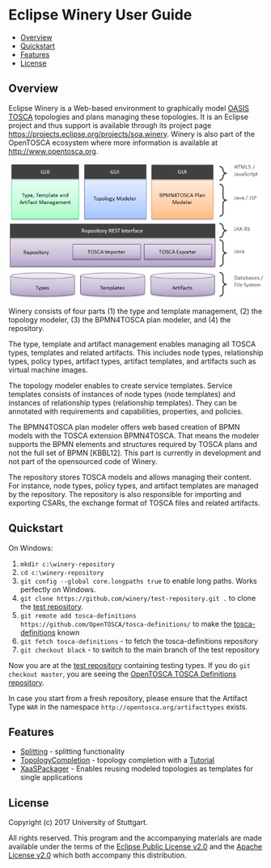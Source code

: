 # Eclipse Winery User Guide

<!-- toc -->

- [Overview](#overview)
- [Quickstart](#quickstart)
- [Features](#features)
- [License](#license)

<!-- tocstop -->

## Overview

Eclipse Winery is a Web-based environment to graphically model [OASIS TOSCA](../tosca/) topologies and plans managing these topologies.
It is an Eclipse project and thus support is available through its project page <https://projects.eclipse.org/projects/soa.winery>.
Winery is also part of the OpenTOSCA ecosystem where more information is available at <http://www.opentosca.org>.

![Winery Components](graphics/WineryComponents.png)

Winery consists of four parts (1) the type and template management, (2) the topology modeler, (3) the BPMN4TOSCA plan modeler, and (4) the repository.

The type, template and artifact management enables managing all TOSCA types, templates and related artifacts.
This includes node types, relationship types, policy types, artifact types, artifact templates, and artifacts such as virtual machine images.

The topology modeler enables to create service templates.
Service templates consists of instances of node types (node templates) and instances of relationship types (relationship templates).
They can be annotated with requirements and capabilities, properties, and policies.

The BPMN4TOSCA plan modeler offers web based creation of BPMN models with the TOSCA extension BPMN4TOSCA.
That means the modeler supports the BPMN elements and structures required by TOSCA plans and not the full set of BPMN [KBBL12].
This part is currently in development and not part of the opensourced code of Winery.

The repository stores TOSCA models and allows managing their content. For instance, node types, policy types, and artifact templates are managed by the repository.
The repository is also responsible for importing and  exporting CSARs, the exchange format of TOSCA files and related artifacts.

## Quickstart

On Windows:

1. `mkdir c:\winery-repository`
2. `cd c:\winery-repository`
2. `git config --global core.longpaths true` to enable long paths. Works perfectly on Windows.
3. `git clone https://github.com/winery/test-repository.git .` to clone the [test repository](https://github.com/winery/test-repository).
4. `git remote add tosca-definitions https://github.com/OpenTOSCA/tosca-definitions/` to make the [tosca-definitions](https://github.com/OpenTOSCA/tosca-definitions/) known
5. `git fetch tosca-definitions` - to fetch the tosca-definitions repository
6. `git checkout black` - to switch to the main branch of the test repository

Now you are at the [test repository](https://github.com/winery/test-repository) containing testing types.
If you do `git checkout master`, you are seeing the [OpenTOSCA TOSCA Definitions repository](https://github.com/OpenTOSCA/tosca-definitions/).

In case you start from a fresh repository, please ensure that the Artifact Type `WAR` in the namespace `http://opentosca.org/artifacttypes` exists.

## Features

- [Splitting](Splitting) - splitting functionality
- [TopologyCompletion](TopologyCompletion) - topology completion with a [Tutorial](TopologyCompletionTutorial)
- [XaaSPackager](XaaSPackager) - Enables reusing modeled topologies as templates for single applications

## License

Copyright (c) 2017 University of Stuttgart.

All rights reserved. This program and the accompanying materials
are made available under the terms of the [Eclipse Public License v2.0]
and the [Apache License v2.0] which both accompany this distribution.

  [Apache License v2.0]: http://www.apache.org/licenses/LICENSE-2.0.html
  [Eclipse Public License v2.0]: http://www.eclipse.org/legal/epl-v20.html
